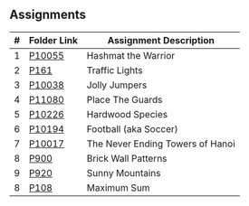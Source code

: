 ##  Assignments

| # | Folder Link | Assignment Description |
| :-: | - | - |
| 1 | [P10055](./P10055)| Hashmat the Warrior |
|2|[P161](./P161)|Traffic Lights|
|3|[P10038](./P10038)|Jolly Jumpers|
|4|[P11080](./P11080)|Place The Guards|
|5|[P10226](./P10226)|Hardwood Species|
|6|[P10194](./P10194)|Football (aka Soccer)|
|7|[P10017](./P10017)|The Never Ending Towers of Hanoi|
|8|[P900](./P900)|Brick Wall Patterns|
|9|[P920](./P920)|Sunny Mountains|
|8|[P108](./P108)|Maximum Sum|